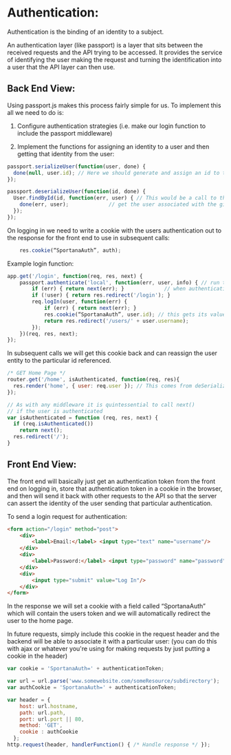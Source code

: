 Authentication:
=========

Authentication is the binding of an identity to a subject.

An authentication layer (like passport) is a layer that sits between the received requests and the API trying to be accessed.  It provides the service of identifying the user making the request and turning the identification into a user that the API layer can then use.

Back End View:
------------

Using passport.js makes this process fairly simple for us.  To implement this all we need to do is:
1) Configure authentication strategies (i.e. make our login function to include the passport middleware)

2) Implement the functions for assigning an identity to a user and then getting that identity from the user:
```js
passport.serializeUser(function(user, done) {
  done(null, user.id); // Here we should generate and assign an id to the user
});
```

```js
passport.deserializeUser(function(id, done) {
  User.findById(id, function(err, user) { // This would be a call to the database to
    done(err, user);			 // get the user associated with the given id
  });
}); 
```

On logging in we need to write a cookie with the users authentication out to the response for the front end to use in subsequent calls:
```js
	res.cookie(“SportanaAuth”, auth);
```

Example login function:
```js
app.get('/login', function(req, res, next) {
	passport.authenticate('local', function(err, user, info) { // run this function
		if (err) { return next(err); }			   // when authentication successful
		if (!user) { return res.redirect('/login'); }
		req.logIn(user, function(err) {
			if (err) { return next(err); }
			res.cookie(“SportanaAuth”, user.id); // this gets its value from serializeUser 
			return res.redirect('/users/' + user.username);
		});
	})(req, res, next);
}); 
```

In subsequent calls we will get this cookie back and can reassign the user entity to the particular id referenced.

```js
/* GET Home Page */
router.get('/home', isAuthenticated, function(req, res){
  res.render('home', { user: req.user }); // This comes from deSerializeUser
});

// As with any middleware it is quintessential to call next()
// if the user is authenticated
var isAuthenticated = function (req, res, next) {
  if (req.isAuthenticated())
    return next();
  res.redirect('/');
}
```


Front End View:
--------------
The front end will basically just get an authentication token from the front end on logging in, store that authentication token in a cookie in the browser, and then will send it back with other requests to the API so that the server can assert the identity of the user sending that particular authentication.

To send a login request for authentication:
```html
<form action="/login" method="post">
	<div>
		<label>Email:</label> <input type="text" name="username"/>
	</div>
	<div>
		<label>Password:</label> <input type="password" name="password"/>
	</div>
	<div>
		<input type="submit" value="Log In"/>
	</div>
</form>
```

In the response we will set a cookie with a field called “SportanaAuth” which will contain the users token and we will automatically redirect the user to the home page.

In future requests, simply include this cookie in the request header and the backend will be able to associate it with a particular user: (you can do this with ajax or whatever you're using for making requests by just putting a cookie in the header)

```js
var cookie = 'SportanaAuth=' + authenticationToken;

var url = url.parse('www.somewebsite.com/someResource/subdirectory');
var authCookie = 'SportanaAuth=' + authenticationToken;

var header = {
    host: url.hostname,
    path: url.path,
    port: url.port || 80,
    method: 'GET',
    cookie : authCookie
  };
http.request(header, handlerFunction() { /* Handle response */ });
```